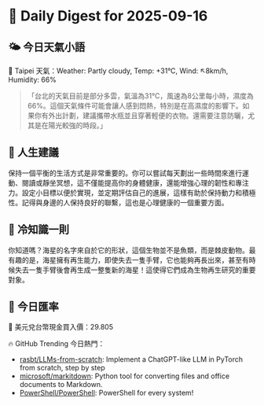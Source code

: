 # 🌅 Daily Digest for 2025-09-16

## 🌤️ 今日天氣小語
📍 Taipei 天氣：Weather: Partly cloudy, Temp: +31°C, Wind: ↖8km/h, Humidity: 66%
> 「台北的天氣目前是部分多雲，氣溫為31°C，風速為8公里每小時，濕度為66%。這個天氣條件可能會讓人感到悶熱，特別是在高濕度的影響下。如果你有外出計劃，建議攜帶水瓶並且穿著輕便的衣物。還需要注意防曬，尤其是在陽光較強的時段。」

## 💬 人生建議
保持一個平衡的生活方式是非常重要的。你可以嘗試每天劃出一些時間來進行運動、閱讀或靜坐冥想，這不僅能提高你的身體健康，還能增強心理的韌性和專注力。設定小目標以便於實現，並定期評估自己的進展，這樣有助於保持動力和積極性。記得與身邊的人保持良好的聯繫，這也是心理健康的一個重要方面。

## 🧠 冷知識一則
你知道嗎？海星的名字來自於它的形狀，這個生物並不是魚類，而是棘皮動物。最有趣的是，海星擁有再生能力，即使失去一隻手臂，它也能夠再長出來，甚至有時候失去一隻手臂後會再生成一整隻新的海星！這使得它們成為生物再生研究的重要對象。
## 💱 今日匯率
💱 美元兌台幣現金買入價：29.805

🔥 GitHub Trending 今日熱門：
- [rasbt/LLMs-from-scratch](https://github.com/rasbt/LLMs-from-scratch): Implement a ChatGPT-like LLM in PyTorch from scratch, step by step
- [microsoft/markitdown](https://github.com/microsoft/markitdown): Python tool for converting files and office documents to Markdown.
- [PowerShell/PowerShell](https://github.com/PowerShell/PowerShell): PowerShell for every system!


